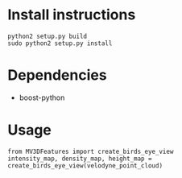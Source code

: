 # Install instructions
```
python2 setup.py build
sudo python2 setup.py install
```

# Dependencies
* boost-python

# Usage
```
from MV3DFeatures import create_birds_eye_view
intensity_map, density_map, height_map = create_birds_eye_view(velodyne_point_cloud)
```
